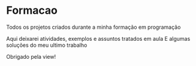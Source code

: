 # Formacao
Todos os projetos criados durante a minha formação em programação

Aqui deixarei atividades, exemplos e assuntos tratados em aula
E algumas soluções do meu ultimo trabalho

Obrigado pela view!
